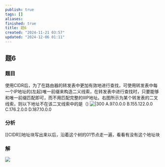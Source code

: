 ```yaml
---
publish: true
tags: []
aliases: 
finished: true
title: 题6
created: "2024-11-21 03:57"
updated: "2024-12-06 01:11"
---
```

## 题6
### 题目
使用CIDR后，为了在路由器的转发表中更加有效地进行查找，可使用转发表中每一个IP地址的(左起)唯一前缀来构造二义线索，在转发表中进行查找时，只要能够和唯一前缀匹配即可，而不用匹配完整的ⅡIP地址。右图所示为某个转发表的二叉线索，则以下地址不在该二叉线索中的是（)
![|300](https://img.hwenyi.tech/202411211154750.webp)
A.97.0.0.0
B.155.122.0.0
C.176.2.0.0
D.187.10.0.0
### 分析
[[CIDR]]地址块写出来以后，沿着这个树的01节点走一遍，看看有没有这个地址块
### 解
![](https://img.hwenyi.tech/202411211245017.webp)
